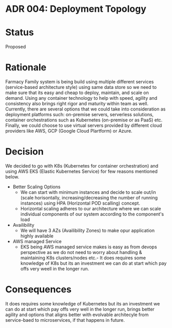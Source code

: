 # ADR 004: Deployment Topology


# Status
Proposed

# Rationale
Farmacy Family system is being build using multiple different services (service-based architecture style) using same data store so we need to make sure that its easy and cheap to deploy, maintain, and scale on demand. Using any container technology to help with speed, agility and consistency also brings right rigor and maturity within team as well. Currently, there are several options that we could take into consideration as deployment platforms such: on-premise servers, serverless solutions, container orchestrations such as Kubernetes (on-premise or as PaaS) etc. Finally, we could choose to use virtual servers provided by different cloud providers like AWS, GCP (Google Cloud Plartform) or Azure.

# Decision
We decided to go with K8s (Kubernetes for container orchestration) and using AWS EKS (Elastic Kubernetes Service) for few reasons mentioned below.
- Better Scaling Options
    - We can start with minimum instances and decide to scale out/in (scale horisontally, increasing/decreasing the number of running instances) using HPA (Horizontal POD scalling) concept.
    - Horizontal scaling adheres to our architecture where we can scale individual components of our system according to the component's load
- Availibility
    - We will have 3 AZs (Availibility Zones) to make opur application highly available
- AWS managed Service
    - EKS being AWS managed service makes is easy as from devops perspective as we do not need to worry about handling & maintaining K8s clusters/nodes etc.- It does requires some knowledge of K8s but its an investment we can do at start which pay offs very weell in the longer run.

# Consequences
It does requires some knowledge of Kubernetes but its an investment we can do at start which pay offs very well in the longer run, brings better agility and options that aligns better with evolvable architecyle from service-baed to microservices, if that happens in future.